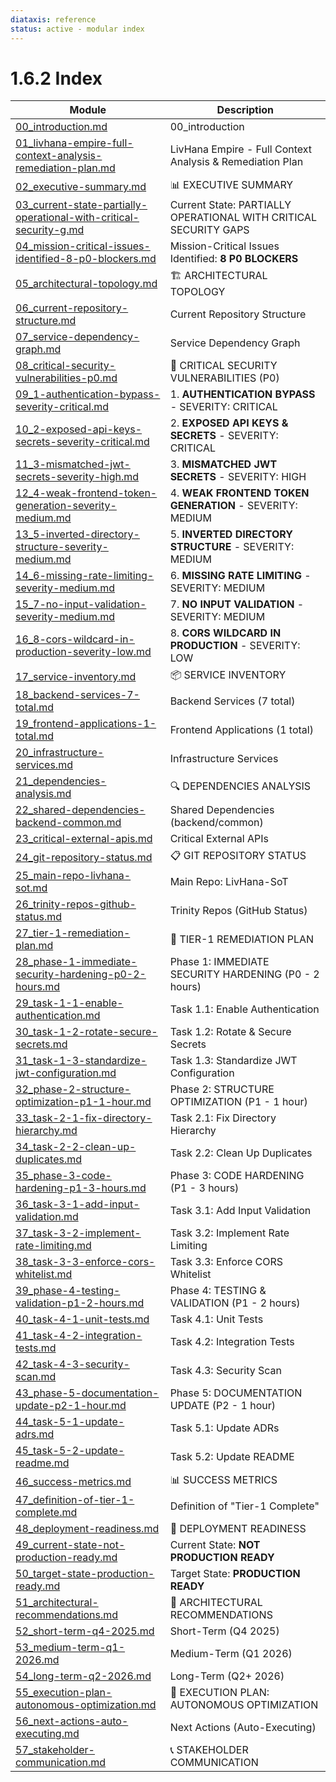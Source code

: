 ```yaml
---
diataxis: reference
status: active - modular index
---
```


# 1.6.2 Index

| Module | Description |
|--------|-------------|
| [00_introduction.md](00_introduction.md) | 00_introduction |
| [01_livhana-empire-full-context-analysis-remediation-plan.md](01_livhana-empire-full-context-analysis-remediation-plan.md) | LivHana Empire - Full Context Analysis & Remediation Plan |
| [02_executive-summary.md](02_executive-summary.md) | 📊 EXECUTIVE SUMMARY |
| [03_current-state-partially-operational-with-critical-security-g.md](03_current-state-partially-operational-with-critical-security-g.md) | Current State: PARTIALLY OPERATIONAL WITH CRITICAL SECURITY GAPS |
| [04_mission-critical-issues-identified-8-p0-blockers.md](04_mission-critical-issues-identified-8-p0-blockers.md) | Mission-Critical Issues Identified: **8 P0 BLOCKERS** |
| [05_architectural-topology.md](05_architectural-topology.md) | 🏗️ ARCHITECTURAL TOPOLOGY |
| [06_current-repository-structure.md](06_current-repository-structure.md) | Current Repository Structure |
| [07_service-dependency-graph.md](07_service-dependency-graph.md) | Service Dependency Graph |
| [08_critical-security-vulnerabilities-p0.md](08_critical-security-vulnerabilities-p0.md) | 🚨 CRITICAL SECURITY VULNERABILITIES (P0) |
| [09_1-authentication-bypass-severity-critical.md](09_1-authentication-bypass-severity-critical.md) | 1. **AUTHENTICATION BYPASS** - SEVERITY: CRITICAL |
| [10_2-exposed-api-keys-secrets-severity-critical.md](10_2-exposed-api-keys-secrets-severity-critical.md) | 2. **EXPOSED API KEYS & SECRETS** - SEVERITY: CRITICAL |
| [11_3-mismatched-jwt-secrets-severity-high.md](11_3-mismatched-jwt-secrets-severity-high.md) | 3. **MISMATCHED JWT SECRETS** - SEVERITY: HIGH |
| [12_4-weak-frontend-token-generation-severity-medium.md](12_4-weak-frontend-token-generation-severity-medium.md) | 4. **WEAK FRONTEND TOKEN GENERATION** - SEVERITY: MEDIUM |
| [13_5-inverted-directory-structure-severity-medium.md](13_5-inverted-directory-structure-severity-medium.md) | 5. **INVERTED DIRECTORY STRUCTURE** - SEVERITY: MEDIUM |
| [14_6-missing-rate-limiting-severity-medium.md](14_6-missing-rate-limiting-severity-medium.md) | 6. **MISSING RATE LIMITING** - SEVERITY: MEDIUM |
| [15_7-no-input-validation-severity-medium.md](15_7-no-input-validation-severity-medium.md) | 7. **NO INPUT VALIDATION** - SEVERITY: MEDIUM |
| [16_8-cors-wildcard-in-production-severity-low.md](16_8-cors-wildcard-in-production-severity-low.md) | 8. **CORS WILDCARD IN PRODUCTION** - SEVERITY: LOW |
| [17_service-inventory.md](17_service-inventory.md) | 📦 SERVICE INVENTORY |
| [18_backend-services-7-total.md](18_backend-services-7-total.md) | Backend Services (7 total) |
| [19_frontend-applications-1-total.md](19_frontend-applications-1-total.md) | Frontend Applications (1 total) |
| [20_infrastructure-services.md](20_infrastructure-services.md) | Infrastructure Services |
| [21_dependencies-analysis.md](21_dependencies-analysis.md) | 🔍 DEPENDENCIES ANALYSIS |
| [22_shared-dependencies-backend-common.md](22_shared-dependencies-backend-common.md) | Shared Dependencies (backend/common) |
| [23_critical-external-apis.md](23_critical-external-apis.md) | Critical External APIs |
| [24_git-repository-status.md](24_git-repository-status.md) | 📋 GIT REPOSITORY STATUS |
| [25_main-repo-livhana-sot.md](25_main-repo-livhana-sot.md) | Main Repo: LivHana-SoT |
| [26_trinity-repos-github-status.md](26_trinity-repos-github-status.md) | Trinity Repos (GitHub Status) |
| [27_tier-1-remediation-plan.md](27_tier-1-remediation-plan.md) | 🎯 TIER-1 REMEDIATION PLAN |
| [28_phase-1-immediate-security-hardening-p0-2-hours.md](28_phase-1-immediate-security-hardening-p0-2-hours.md) | Phase 1: IMMEDIATE SECURITY HARDENING (P0 - 2 hours) |
| [29_task-1-1-enable-authentication.md](29_task-1-1-enable-authentication.md) | Task 1.1: Enable Authentication |
| [30_task-1-2-rotate-secure-secrets.md](30_task-1-2-rotate-secure-secrets.md) | Task 1.2: Rotate & Secure Secrets |
| [31_task-1-3-standardize-jwt-configuration.md](31_task-1-3-standardize-jwt-configuration.md) | Task 1.3: Standardize JWT Configuration |
| [32_phase-2-structure-optimization-p1-1-hour.md](32_phase-2-structure-optimization-p1-1-hour.md) | Phase 2: STRUCTURE OPTIMIZATION (P1 - 1 hour) |
| [33_task-2-1-fix-directory-hierarchy.md](33_task-2-1-fix-directory-hierarchy.md) | Task 2.1: Fix Directory Hierarchy |
| [34_task-2-2-clean-up-duplicates.md](34_task-2-2-clean-up-duplicates.md) | Task 2.2: Clean Up Duplicates |
| [35_phase-3-code-hardening-p1-3-hours.md](35_phase-3-code-hardening-p1-3-hours.md) | Phase 3: CODE HARDENING (P1 - 3 hours) |
| [36_task-3-1-add-input-validation.md](36_task-3-1-add-input-validation.md) | Task 3.1: Add Input Validation |
| [37_task-3-2-implement-rate-limiting.md](37_task-3-2-implement-rate-limiting.md) | Task 3.2: Implement Rate Limiting |
| [38_task-3-3-enforce-cors-whitelist.md](38_task-3-3-enforce-cors-whitelist.md) | Task 3.3: Enforce CORS Whitelist |
| [39_phase-4-testing-validation-p1-2-hours.md](39_phase-4-testing-validation-p1-2-hours.md) | Phase 4: TESTING & VALIDATION (P1 - 2 hours) |
| [40_task-4-1-unit-tests.md](40_task-4-1-unit-tests.md) | Task 4.1: Unit Tests |
| [41_task-4-2-integration-tests.md](41_task-4-2-integration-tests.md) | Task 4.2: Integration Tests |
| [42_task-4-3-security-scan.md](42_task-4-3-security-scan.md) | Task 4.3: Security Scan |
| [43_phase-5-documentation-update-p2-1-hour.md](43_phase-5-documentation-update-p2-1-hour.md) | Phase 5: DOCUMENTATION UPDATE (P2 - 1 hour) |
| [44_task-5-1-update-adrs.md](44_task-5-1-update-adrs.md) | Task 5.1: Update ADRs |
| [45_task-5-2-update-readme.md](45_task-5-2-update-readme.md) | Task 5.2: Update README |
| [46_success-metrics.md](46_success-metrics.md) | 📊 SUCCESS METRICS |
| [47_definition-of-tier-1-complete.md](47_definition-of-tier-1-complete.md) | Definition of "Tier-1 Complete" |
| [48_deployment-readiness.md](48_deployment-readiness.md) | 🚀 DEPLOYMENT READINESS |
| [49_current-state-not-production-ready.md](49_current-state-not-production-ready.md) | Current State: **NOT PRODUCTION READY** |
| [50_target-state-production-ready.md](50_target-state-production-ready.md) | Target State: **PRODUCTION READY** |
| [51_architectural-recommendations.md](51_architectural-recommendations.md) | 📝 ARCHITECTURAL RECOMMENDATIONS |
| [52_short-term-q4-2025.md](52_short-term-q4-2025.md) | Short-Term (Q4 2025) |
| [53_medium-term-q1-2026.md](53_medium-term-q1-2026.md) | Medium-Term (Q1 2026) |
| [54_long-term-q2-2026.md](54_long-term-q2-2026.md) | Long-Term (Q2+ 2026) |
| [55_execution-plan-autonomous-optimization.md](55_execution-plan-autonomous-optimization.md) | 🎯 EXECUTION PLAN: AUTONOMOUS OPTIMIZATION |
| [56_next-actions-auto-executing.md](56_next-actions-auto-executing.md) | Next Actions (Auto-Executing) |
| [57_stakeholder-communication.md](57_stakeholder-communication.md) | 📞 STAKEHOLDER COMMUNICATION |
